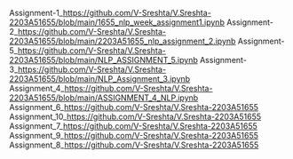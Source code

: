 Assignment-1_https://github.com/V-Sreshta/V.Sreshta-2203A51655/blob/main/1655_nlp_week_assignment1.ipynb
Assignment-2_https://github.com/V-Sreshta/V.Sreshta-2203A51655/blob/main/2203A51655_nlp_assignment_2.ipynb
Assignment-5_https://github.com/V-Sreshta/V.Sreshta-2203A51655/blob/main/NLP_ASSIGNMENT_5.ipynb
Assignment-3_https://github.com/V-Sreshta/V.Sreshta-2203A51655/blob/main/NLP_Assignment_3.ipynb
Assignment_4_https://github.com/V-Sreshta/V.Sreshta-2203A51655/blob/main/ASSIGNMENT_4_NLP.ipynb
Assignment_6_https://github.com/V-Sreshta/V.Sreshta-2203A51655
Assignment_10_https://github.com/V-Sreshta/V.Sreshta-2203A51655
Assignment_7_https://github.com/V-Sreshta/V.Sreshta-2203A51655
Assignment_9_https://github.com/V-Sreshta/V.Sreshta-2203A51655
Assignment_8_https://github.com/V-Sreshta/V.Sreshta-2203A51655
